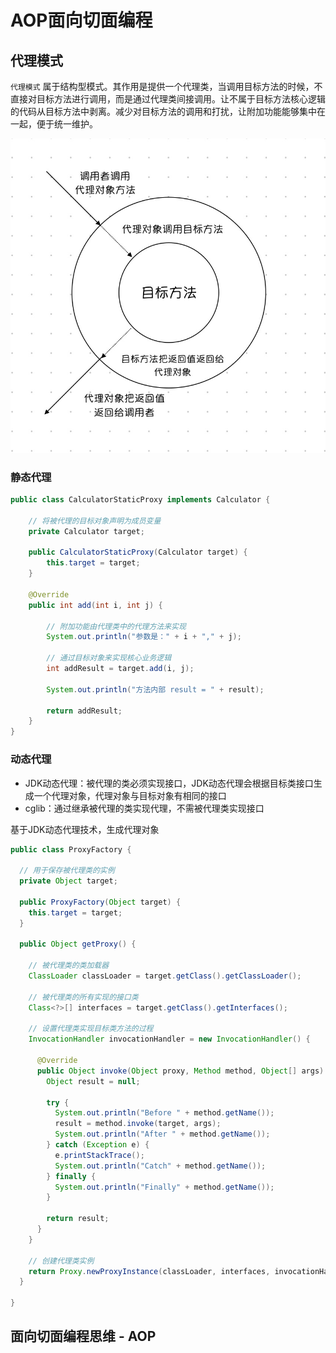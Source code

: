 # AOP面向切面编程

## 代理模式

`代理模式` 属于结构型模式。其作用是提供一个代理类，当调用目标方法的时候，不直接对目标方法进行调用，而是通过代理类间接调用。让不属于目标方法核心逻辑的代码从目标方法中剥离。减少对目标方法的调用和打扰，让附加功能能够集中在一起，便于统一维护。

![image.jpg](/images/spring/aop-proxy.jpg)

### 静态代理

```java
public class CalculatorStaticProxy implements Calculator {

    // 将被代理的目标对象声明为成员变量
    private Calculator target;

    public CalculatorStaticProxy(Calculator target) {
        this.target = target;
    }

    @Override
    public int add(int i, int j) {

        // 附加功能由代理类中的代理方法来实现
        System.out.println("参数是：" + i + "," + j);

        // 通过目标对象来实现核心业务逻辑
        int addResult = target.add(i, j);

        System.out.println("方法内部 result = " + result);

        return addResult;
    }
}
```

### 动态代理

- JDK动态代理：被代理的类<span hl>必须实现接口</span>，JDK动态代理会根据目标类接口生成一个代理对象，代理对象与目标对象有相同的接口
- cglib：通过继承被代理的类实现代理，不需被代理类实现接口

<span hlbg>基于JDK动态代理技术，生成代理对象</span>

```java
public class ProxyFactory {

  // 用于保存被代理类的实例
  private Object target;

  public ProxyFactory(Object target) {
    this.target = target;
  }

  public Object getProxy() {

    // 被代理类的类加载器
    ClassLoader classLoader = target.getClass().getClassLoader();

    // 被代理类的所有实现的接口类
    Class<?>[] interfaces = target.getClass().getInterfaces();

    // 设置代理类实现目标类方法的过程
    InvocationHandler invocationHandler = new InvocationHandler() {

      @Override
      public Object invoke(Object proxy, Method method, Object[] args) throws Throwable {
        Object result = null;

        try {
          System.out.println("Before " + method.getName());
          result = method.invoke(target, args);
          System.out.println("After " + method.getName());
        } catch (Exception e) {
          e.printStackTrace();
          System.out.println("Catch" + method.getName());
        } finally {
          System.out.println("Finally" + method.getName());
        }

        return result;
      }
    }

    // 创建代理类实例
    return Proxy.newProxyInstance(classLoader, interfaces, invocationHandler);
  }

}
```

## 面向切面编程思维 - AOP
